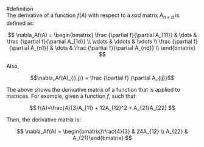 #definition  
The derivative of a function $f(A)$ with respect to a $n x d$ matrix $A_{n \times d}$ is defined as: 

$$
\nabla_Af(A) = \begin{bmatrix}
\frac {\partial f}{\partial A_{11}} & \dots &  \frac {\partial f}{\partial A_{1d}} \\
\vdots & \ddots & \vdots \\
\frac {\partial f}{\partial A_{n1}} & \dots &  \frac {\partial f}{\partial A_{nd}} \\
\end{bmatrix}
$$

Also, 

$$\nabla_Af(A)_{(i,j)} = \frac {\partial f} {\partial A_{ij}}$$

The above shows the derivative matrix of a function that is applied to matrices. For example, given a function $f$, such that: 

$$
f(A)=\frac{4}{3}A_{11} + 12A_{12}^2 + A_{21}A_{22}
$$

Then, the derivative matrix is: 

$$
\nabla_Af(A) = \begin{bmatrix}\frac{4}{3} & 24A_{12} \\ A_{22} & A_{21}\end{bmatrix}
$$
